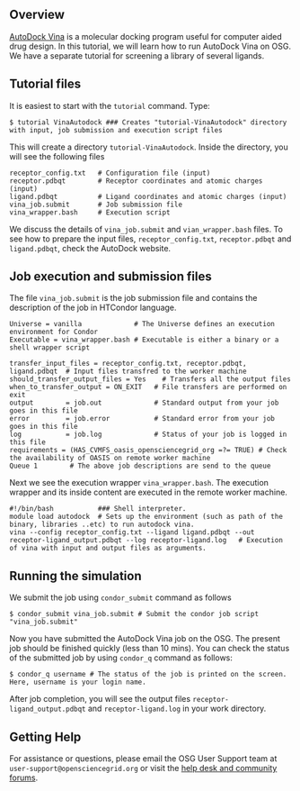 [title]: - "AutoDock Vina"

 

## Overview
[AutoDock Vina](http://vina.scripps.edu/) is a molecular docking program useful for computer aided drug design.  In this tutorial, we will learn how to run AutoDock Vina on OSG.  We have a separate tutorial for screening a library of several ligands.

## Tutorial files

It is easiest to start with the `tutorial` command. Type:

	$ tutorial VinaAutodock ### Creates "tutorial-VinaAutodock" directory with input, job submission and execution script files

This will create a directory `tutorial-VinaAutodock`. Inside the directory, you will see the following files

	receptor_config.txt   # Configuration file (input)
	receptor.pdbqt        # Receptor coordinates and atomic charges (input)
	ligand.pdbqt          # Ligand coordinates and atomic charges (input)
	vina_job.submit       # Job submission file
	vina_wrapper.bash     # Execution script

We discuss the details of  `vina_job.submit` and `vian_wrapper.bash` files. To see how to prepare the input files, `receptor_config.txt`,  `receptor.pdbqt` and `ligand.pdbqt`, check the AutoDock website.

## Job execution and submission files

The file `vina_job.submit` is the job submission file and contains the description of the job in HTCondor language. 

	Universe = vanilla             # The Universe defines an execution environment for Condor 
	Executable = vina_wrapper.bash # Executable is either a binary or a shell wrapper script
	 
	transfer_input_files = receptor_config.txt, receptor.pdbqt, ligand.pdbqt  # Input files transfred to the worker machine
	should_transfer_output_files = Yes    # Transfers all the output files
	when_to_transfer_output = ON_EXIT   # File transfers are performed on exit 
	output        = job.out             # Standard output from your job goes in this file
	error         = job.error           # Standard error from your job goes in this file
	log           = job.log             # Status of your job is logged in this file
	requirements = (HAS_CVMFS_oasis_opensciencegrid_org =?= TRUE) # Check the availability of OASIS on remote worker machine
	Queue 1        # The above job descriptions are send to the queue


Next we see the execution wrapper  `vina_wrapper.bash`. The execution wrapper and its inside content are executed in the remote worker machine.


	#!/bin/bash           ### Shell interpreter.
	module load autodock  # Sets up the environment (such as path of the binary, libraries ..etc) to run autodock vina.
	vina --config receptor_config.txt --ligand ligand.pdbqt --out receptor-ligand_output.pdbqt --log receptor-ligand.log   # Execution of vina with input and output files as arguments.
	
## Running the simulation
		
We submit the job using `condor_submit` command as follows

	$ condor_submit vina_job.submit # Submit the condor job script "vina_job.submit"
	
Now you have submitted the AutoDock Vina job on the OSG.  The present job should be finished quickly (less than 10 mins). You can check the status of the submitted job by using `condor_q` command as follows:

	$ condor_q username # The status of the job is printed on the screen. Here, username is your login name.

After job completion, you will see the output files `receptor-ligand_output.pdbqt` and `receptor-ligand.log` in your work directory.
		
## Getting Help
For assistance or questions, please email the OSG User Support team  at `user-support@opensciencegrid.org` or visit the [help desk and community forums](http://support.opensciencegrid.org).
